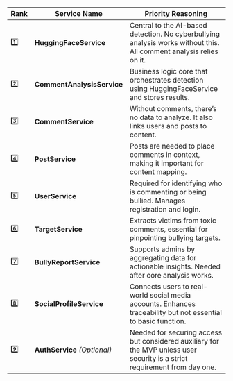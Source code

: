 | Rank | Service Name                 | Priority Reasoning                                                                                                         |
| ---- | ---------------------------- | -------------------------------------------------------------------------------------------------------------------------- |
| 1️⃣  | **HuggingFaceService**       | Central to the AI-based detection. No cyberbullying analysis works without this. All comment analysis relies on it.        |
| 2️⃣  | **CommentAnalysisService**   | Business logic core that orchestrates detection using HuggingFaceService and stores results.                               |
| 3️⃣  | **CommentService**           | Without comments, there’s no data to analyze. It also links users and posts to content.                                    |
| 4️⃣  | **PostService**              | Posts are needed to place comments in context, making it important for content mapping.                                    |
| 5️⃣  | **UserService**              | Required for identifying who is commenting or being bullied. Manages registration and login.                               |
| 6️⃣  | **TargetService**            | Extracts victims from toxic comments, essential for pinpointing bullying targets.                                          |
| 7️⃣  | **BullyReportService**       | Supports admins by aggregating data for actionable insights. Needed after core analysis works.                             |
| 8️⃣  | **SocialProfileService**     | Connects users to real-world social media accounts. Enhances traceability but not essential to basic function.             |
| 9️⃣  | **AuthService** *(Optional)* | Needed for securing access but considered auxiliary for the MVP unless user security is a strict requirement from day one. |
